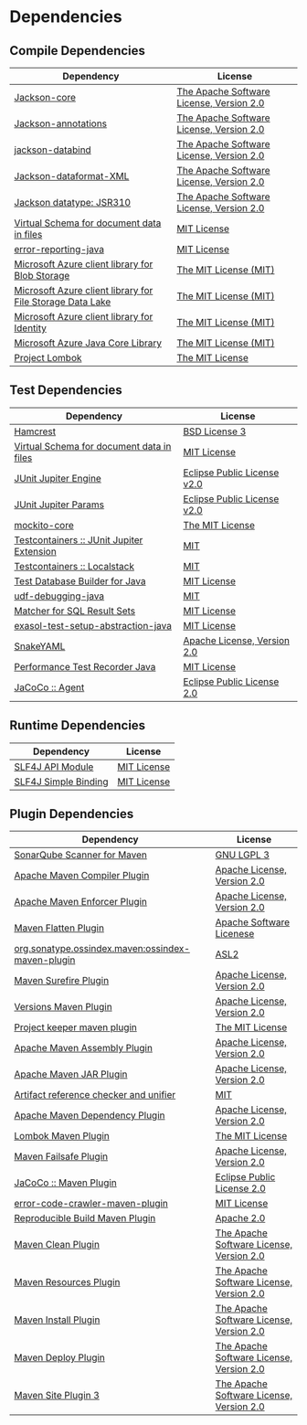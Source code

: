 <!-- @formatter:off -->
# Dependencies

## Compile Dependencies

| Dependency                                                     | License                                       |
| -------------------------------------------------------------- | --------------------------------------------- |
| [Jackson-core][0]                                              | [The Apache Software License, Version 2.0][1] |
| [Jackson-annotations][2]                                       | [The Apache Software License, Version 2.0][1] |
| [jackson-databind][2]                                          | [The Apache Software License, Version 2.0][1] |
| [Jackson-dataformat-XML][3]                                    | [The Apache Software License, Version 2.0][1] |
| [Jackson datatype: JSR310][4]                                  | [The Apache Software License, Version 2.0][1] |
| [Virtual Schema for document data in files][5]                 | [MIT License][6]                              |
| [error-reporting-java][7]                                      | [MIT License][8]                              |
| [Microsoft Azure client library for Blob Storage][9]           | [The MIT License (MIT)][10]                   |
| [Microsoft Azure client library for File Storage Data Lake][9] | [The MIT License (MIT)][10]                   |
| [Microsoft Azure client library for Identity][9]               | [The MIT License (MIT)][10]                   |
| [Microsoft Azure Java Core Library][9]                         | [The MIT License (MIT)][10]                   |
| [Project Lombok][11]                                           | [The MIT License][12]                         |

## Test Dependencies

| Dependency                                      | License                           |
| ----------------------------------------------- | --------------------------------- |
| [Hamcrest][13]                                  | [BSD License 3][14]               |
| [Virtual Schema for document data in files][5]  | [MIT License][6]                  |
| [JUnit Jupiter Engine][15]                      | [Eclipse Public License v2.0][16] |
| [JUnit Jupiter Params][15]                      | [Eclipse Public License v2.0][16] |
| [mockito-core][17]                              | [The MIT License][18]             |
| [Testcontainers :: JUnit Jupiter Extension][19] | [MIT][10]                         |
| [Testcontainers :: Localstack][19]              | [MIT][10]                         |
| [Test Database Builder for Java][20]            | [MIT License][21]                 |
| [udf-debugging-java][22]                        | [MIT][23]                         |
| [Matcher for SQL Result Sets][24]               | [MIT License][25]                 |
| [exasol-test-setup-abstraction-java][26]        | [MIT License][27]                 |
| [SnakeYAML][28]                                 | [Apache License, Version 2.0][1]  |
| [Performance Test Recorder Java][29]            | [MIT License][30]                 |
| [JaCoCo :: Agent][31]                           | [Eclipse Public License 2.0][32]  |

## Runtime Dependencies

| Dependency                 | License           |
| -------------------------- | ----------------- |
| [SLF4J API Module][33]     | [MIT License][34] |
| [SLF4J Simple Binding][33] | [MIT License][34] |

## Plugin Dependencies

| Dependency                                              | License                                       |
| ------------------------------------------------------- | --------------------------------------------- |
| [SonarQube Scanner for Maven][35]                       | [GNU LGPL 3][36]                              |
| [Apache Maven Compiler Plugin][37]                      | [Apache License, Version 2.0][38]             |
| [Apache Maven Enforcer Plugin][39]                      | [Apache License, Version 2.0][38]             |
| [Maven Flatten Plugin][40]                              | [Apache Software Licenese][1]                 |
| [org.sonatype.ossindex.maven:ossindex-maven-plugin][41] | [ASL2][1]                                     |
| [Maven Surefire Plugin][42]                             | [Apache License, Version 2.0][38]             |
| [Versions Maven Plugin][43]                             | [Apache License, Version 2.0][38]             |
| [Project keeper maven plugin][44]                       | [The MIT License][45]                         |
| [Apache Maven Assembly Plugin][46]                      | [Apache License, Version 2.0][38]             |
| [Apache Maven JAR Plugin][47]                           | [Apache License, Version 2.0][38]             |
| [Artifact reference checker and unifier][48]            | [MIT][23]                                     |
| [Apache Maven Dependency Plugin][49]                    | [Apache License, Version 2.0][38]             |
| [Lombok Maven Plugin][50]                               | [The MIT License][23]                         |
| [Maven Failsafe Plugin][51]                             | [Apache License, Version 2.0][38]             |
| [JaCoCo :: Maven Plugin][52]                            | [Eclipse Public License 2.0][32]              |
| [error-code-crawler-maven-plugin][53]                   | [MIT License][54]                             |
| [Reproducible Build Maven Plugin][55]                   | [Apache 2.0][1]                               |
| [Maven Clean Plugin][56]                                | [The Apache Software License, Version 2.0][1] |
| [Maven Resources Plugin][57]                            | [The Apache Software License, Version 2.0][1] |
| [Maven Install Plugin][58]                              | [The Apache Software License, Version 2.0][1] |
| [Maven Deploy Plugin][59]                               | [The Apache Software License, Version 2.0][1] |
| [Maven Site Plugin 3][60]                               | [The Apache Software License, Version 2.0][1] |

[0]: https://github.com/FasterXML/jackson-core
[1]: http://www.apache.org/licenses/LICENSE-2.0.txt
[2]: http://github.com/FasterXML/jackson
[3]: https://github.com/FasterXML/jackson-dataformat-xml
[4]: https://github.com/FasterXML/jackson-modules-java8/tree/2.14/datetime
[5]: https://github.com/exasol/virtual-schema-common-document-files/
[6]: https://github.com/exasol/virtual-schema-common-document-files/blob/main/LICENSE
[7]: https://github.com/exasol/error-reporting-java/
[8]: https://github.com/exasol/error-reporting-java/blob/main/LICENSE
[9]: https://github.com/Azure/azure-sdk-for-java
[10]: http://opensource.org/licenses/MIT
[11]: https://projectlombok.org
[12]: https://projectlombok.org/LICENSE
[13]: http://hamcrest.org/JavaHamcrest/
[14]: http://opensource.org/licenses/BSD-3-Clause
[15]: https://junit.org/junit5/
[16]: https://www.eclipse.org/legal/epl-v20.html
[17]: https://github.com/mockito/mockito
[18]: https://github.com/mockito/mockito/blob/main/LICENSE
[19]: https://testcontainers.org
[20]: https://github.com/exasol/test-db-builder-java/
[21]: https://github.com/exasol/test-db-builder-java/blob/main/LICENSE
[22]: https://github.com/exasol/udf-debugging-java/
[23]: https://opensource.org/licenses/MIT
[24]: https://github.com/exasol/hamcrest-resultset-matcher/
[25]: https://github.com/exasol/hamcrest-resultset-matcher/blob/main/LICENSE
[26]: https://github.com/exasol/exasol-test-setup-abstraction-java/
[27]: https://github.com/exasol/exasol-test-setup-abstraction-java/blob/main/LICENSE
[28]: https://bitbucket.org/snakeyaml/snakeyaml
[29]: https://github.com/exasol/performance-test-recorder-java/
[30]: https://github.com/exasol/performance-test-recorder-java/blob/main/LICENSE
[31]: https://www.eclemma.org/jacoco/index.html
[32]: https://www.eclipse.org/legal/epl-2.0/
[33]: http://www.slf4j.org
[34]: http://www.opensource.org/licenses/mit-license.php
[35]: http://sonarsource.github.io/sonar-scanner-maven/
[36]: http://www.gnu.org/licenses/lgpl.txt
[37]: https://maven.apache.org/plugins/maven-compiler-plugin/
[38]: https://www.apache.org/licenses/LICENSE-2.0.txt
[39]: https://maven.apache.org/enforcer/maven-enforcer-plugin/
[40]: https://www.mojohaus.org/flatten-maven-plugin/
[41]: https://sonatype.github.io/ossindex-maven/maven-plugin/
[42]: https://maven.apache.org/surefire/maven-surefire-plugin/
[43]: http://www.mojohaus.org/versions-maven-plugin/
[44]: https://github.com/exasol/project-keeper/
[45]: https://github.com/exasol/project-keeper/blob/main/LICENSE
[46]: https://maven.apache.org/plugins/maven-assembly-plugin/
[47]: https://maven.apache.org/plugins/maven-jar-plugin/
[48]: https://github.com/exasol/artifact-reference-checker-maven-plugin
[49]: https://maven.apache.org/plugins/maven-dependency-plugin/
[50]: https://anthonywhitford.com/lombok.maven/lombok-maven-plugin/
[51]: https://maven.apache.org/surefire/maven-failsafe-plugin/
[52]: https://www.jacoco.org/jacoco/trunk/doc/maven.html
[53]: https://github.com/exasol/error-code-crawler-maven-plugin/
[54]: https://github.com/exasol/error-code-crawler-maven-plugin/blob/main/LICENSE
[55]: http://zlika.github.io/reproducible-build-maven-plugin
[56]: http://maven.apache.org/plugins/maven-clean-plugin/
[57]: http://maven.apache.org/plugins/maven-resources-plugin/
[58]: http://maven.apache.org/plugins/maven-install-plugin/
[59]: http://maven.apache.org/plugins/maven-deploy-plugin/
[60]: http://maven.apache.org/plugins/maven-site-plugin/
